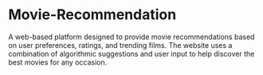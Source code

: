 # Movie-Recommendation
A web-based platform designed to provide movie recommendations based on user preferences, ratings, and trending films. The website uses a combination of algorithmic suggestions and user input to help discover the best movies for any occasion. 

